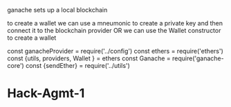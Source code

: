 ganache sets up a local blockchain


to create a wallet we can use a mneumonic to create a private key and then connect it to the blockchain provider  OR we can use the Wallet constructor to create a wallet 


const ganacheProvider = require('../config')
const ethers = require('ethers')
const {utils, providers, Wallet } = ethers
const Ganache = require('ganache-core')
const {sendEther} = require('../utils')


# Hack-Agmt-1

